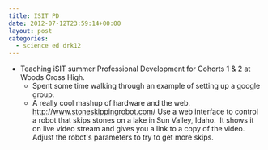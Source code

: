 ```yaml
---
title: ISIT PD
date: 2012-07-12T23:59:14+00:00
layout: post
categories:
  - science ed drk12
---
```

  * Teaching iSIT summer Professional Development for Cohorts 1 & 2 at Woods Cross High.
    * Spent some time walking through an example of setting up a google group.
    * A really cool mashup of hardware and the web.  <http://www.stoneskippingrobot.com/> Use a web interface to control a robot that skips stones on a lake in Sun Valley, Idaho.  It shows it on live video stream and gives you a link to a copy of the video.  Adjust the robot's parameters to try to get more skips.
